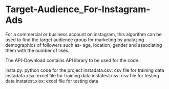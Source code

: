# Target-Audience_For-Instagram-Ads
For a commercial or business account on instagram, this algorithm can be used to find the target audience group for marketing by analyzing demographics of followers such as- age, location, gender and associating them with the number of likes.

The API-Download contains API library to be used for the code.

insta.py: python code for the project
instadata.csv: csv file for training data
instadata.xlsx: excel file for training data
instatest.csv: csv file for testing data
instatest.xlsx: excel file for testing data

